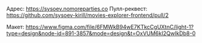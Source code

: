 Aдрес: https://sysoev.nomoreparties.co
Пулл-реквест: https://github.com/sysoev-kirill/movies-explorer-frontend/pull/2

Макет: https://www.figma.com/file/6FMWkB94wE7KTkcCgUXtnC/light-1?type=design&node-id=891-3857&mode=design&t=OxVUM6kI2QwIkDb8-0

